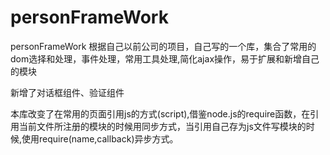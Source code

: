﻿personFrameWork
===============

personFrameWork
根据自己以前公司的项目，自己写的一个库，集合了常用的dom选择和处理，事件处理，常用工具处理,简化ajax操作，易于扩展和新增自己的模块

 新增了对话框组件、验证组件

 本库改变了在常用的页面引用js的方式(script),借鉴node.js的require函数，在引用当前文件所注册的模块的时候用同步方式，当引用自己存为js文件写模块的时候,使用require(name,callback)异步方式。